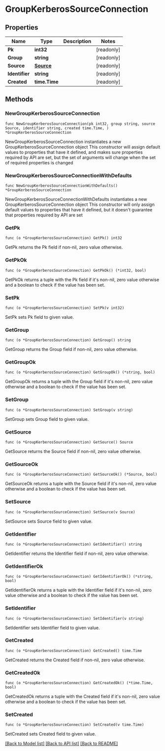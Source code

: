 # GroupKerberosSourceConnection

## Properties

Name | Type | Description | Notes
------------ | ------------- | ------------- | -------------
**Pk** | **int32** |  | [readonly] 
**Group** | **string** |  | [readonly] 
**Source** | [**Source**](Source.md) |  | [readonly] 
**Identifier** | **string** |  | [readonly] 
**Created** | **time.Time** |  | [readonly] 

## Methods

### NewGroupKerberosSourceConnection

`func NewGroupKerberosSourceConnection(pk int32, group string, source Source, identifier string, created time.Time, ) *GroupKerberosSourceConnection`

NewGroupKerberosSourceConnection instantiates a new GroupKerberosSourceConnection object
This constructor will assign default values to properties that have it defined,
and makes sure properties required by API are set, but the set of arguments
will change when the set of required properties is changed

### NewGroupKerberosSourceConnectionWithDefaults

`func NewGroupKerberosSourceConnectionWithDefaults() *GroupKerberosSourceConnection`

NewGroupKerberosSourceConnectionWithDefaults instantiates a new GroupKerberosSourceConnection object
This constructor will only assign default values to properties that have it defined,
but it doesn't guarantee that properties required by API are set

### GetPk

`func (o *GroupKerberosSourceConnection) GetPk() int32`

GetPk returns the Pk field if non-nil, zero value otherwise.

### GetPkOk

`func (o *GroupKerberosSourceConnection) GetPkOk() (*int32, bool)`

GetPkOk returns a tuple with the Pk field if it's non-nil, zero value otherwise
and a boolean to check if the value has been set.

### SetPk

`func (o *GroupKerberosSourceConnection) SetPk(v int32)`

SetPk sets Pk field to given value.


### GetGroup

`func (o *GroupKerberosSourceConnection) GetGroup() string`

GetGroup returns the Group field if non-nil, zero value otherwise.

### GetGroupOk

`func (o *GroupKerberosSourceConnection) GetGroupOk() (*string, bool)`

GetGroupOk returns a tuple with the Group field if it's non-nil, zero value otherwise
and a boolean to check if the value has been set.

### SetGroup

`func (o *GroupKerberosSourceConnection) SetGroup(v string)`

SetGroup sets Group field to given value.


### GetSource

`func (o *GroupKerberosSourceConnection) GetSource() Source`

GetSource returns the Source field if non-nil, zero value otherwise.

### GetSourceOk

`func (o *GroupKerberosSourceConnection) GetSourceOk() (*Source, bool)`

GetSourceOk returns a tuple with the Source field if it's non-nil, zero value otherwise
and a boolean to check if the value has been set.

### SetSource

`func (o *GroupKerberosSourceConnection) SetSource(v Source)`

SetSource sets Source field to given value.


### GetIdentifier

`func (o *GroupKerberosSourceConnection) GetIdentifier() string`

GetIdentifier returns the Identifier field if non-nil, zero value otherwise.

### GetIdentifierOk

`func (o *GroupKerberosSourceConnection) GetIdentifierOk() (*string, bool)`

GetIdentifierOk returns a tuple with the Identifier field if it's non-nil, zero value otherwise
and a boolean to check if the value has been set.

### SetIdentifier

`func (o *GroupKerberosSourceConnection) SetIdentifier(v string)`

SetIdentifier sets Identifier field to given value.


### GetCreated

`func (o *GroupKerberosSourceConnection) GetCreated() time.Time`

GetCreated returns the Created field if non-nil, zero value otherwise.

### GetCreatedOk

`func (o *GroupKerberosSourceConnection) GetCreatedOk() (*time.Time, bool)`

GetCreatedOk returns a tuple with the Created field if it's non-nil, zero value otherwise
and a boolean to check if the value has been set.

### SetCreated

`func (o *GroupKerberosSourceConnection) SetCreated(v time.Time)`

SetCreated sets Created field to given value.



[[Back to Model list]](../README.md#documentation-for-models) [[Back to API list]](../README.md#documentation-for-api-endpoints) [[Back to README]](../README.md)


